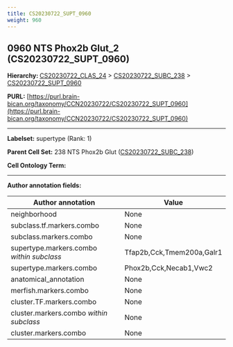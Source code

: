 ```yaml
---
title: CS20230722_SUPT_0960
weight: 960
---
```

## 0960 NTS Phox2b Glut_2 (CS20230722_SUPT_0960)
<b>Hierarchy: </b>
[CS20230722_CLAS_24](../CS20230722_CLAS_24) >
[CS20230722_SUBC_238](../CS20230722_SUBC_238) >
[CS20230722_SUPT_0960](../CS20230722_SUPT_0960)

**PURL:** [https://purl.brain-bican.org/taxonomy/CCN20230722/CS20230722_SUPT_0960](https://purl.brain-bican.org/taxonomy/CCN20230722/CS20230722_SUPT_0960)

---


**Labelset:** supertype (Rank: 1)

**Parent Cell Set:** 238 NTS Phox2b Glut ([CS20230722_SUBC_238](../CS20230722_SUBC_238))



**Cell Ontology Term:** 

[MARKER GENES.]: #


---

[TRANSFERRED ANNOTATIONS.]: #


[AUTHOR ANNOTATION FIELDS.]: #


**Author annotation fields:**

| Author annotation | Value |
|-------------------|-------|
|neighborhood|None|
|subclass.tf.markers.combo|None|
|subclass.markers.combo|None|
|supertype.markers.combo _within subclass_|Tfap2b,Cck,Tmem200a,Galr1|
|supertype.markers.combo|Phox2b,Cck,Necab1,Vwc2|
|anatomical_annotation|None|
|merfish.markers.combo|None|
|cluster.TF.markers.combo|None|
|cluster.markers.combo _within subclass_|None|
|cluster.markers.combo|None|
